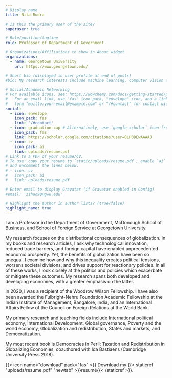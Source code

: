```yaml
---
# Display name
title: Nita Rudra

# Is this the primary user of the site?
superuser: true

# Role/position/tagline
role: Professor of Department of Government

# Organizations/Affiliations to show in About widget
organizations:
  - name: Georgetown University
    url: https://www.georgetown.edu/

# Short bio (displayed in user profile at end of posts)
#bio: My research interests include machine learning, computer vision and data analysis.

# Social/Academic Networking
# For available icons, see: https://wowchemy.com/docs/getting-started/page-builder/#icons
#   For an email link, use "fas" icon pack, "envelope" icon, and a link in the
#   form "mailto:your-email@example.com" or "/#contact" for contact widget.
social:
  - icon: envelope
    icon_pack: fas
    link: '/#contact'
  - icon: graduation-cap # Alternatively, use `google-scholar` icon from `ai` icon pack
    icon_pack: fas
    link: https://scholar.google.com/citations?user=OLH0DEwAAAAJ
  - icon: cv
    icon_pack: ai
    link: uploads/resume.pdf
# Link to a PDF of your resume/CV.
# To use: copy your resume to `static/uploads/resume.pdf`, enable `ai` icons in `params.toml`,
# and uncomment the lines below.
# - icon: cv
#   icon_pack: ai
#   link: uploads/resume.pdf

# Enter email to display Gravatar (if Gravatar enabled in Config)
#email: 'zzhao98@gwu.edu'

# Highlight the author in author lists? (true/false)
highlight_name: true
---
```


I am a Professor in the Department of Government, McDonough School of Business, and School of Foreign Service at Georgetown University.  

My research focuses on the distributional consequences of globalization. In my books and research articles, I ask why technological innovation, reduced trade barriers, and foreign capital have enabled unprecedented economic prosperity. Yet, the benefits of globalization have been so unequal. I examine how and why this inequality creates political tensions, worsens societal divisions, and drives support for reactionary policies. In all of these works, I look closely at the politics and policies which exacerbate or mitigate these outcomes. My research spans both developed and developing economies, with a greater emphasis on the latter. 

In 2020, I was a recipient of the Woodrow Wilson Fellowship. I have also been awarded the Fulbright-Nehru Foundation Academic Fellowship at the Indian Institute of Management, Bangalore, India, and an International Affairs Fellow of the Council on Foreign Relations at the World Bank.

My primary research and teaching fields include International political economy, International Development, Global governance, Poverty and the world economy, Globalization and redistribution, States and markets, and Democratization.


My most recent book is Democracies in Peril: Taxation and Redistribution in Globalizing Economies, coauthored with Ida Bastiaens (Cambridge University Press 2018).


{{< icon name="download" pack="fas" >}} Download my {{< staticref "uploads/resume.pdf" "newtab" >}}resumé{{< /staticref >}}.
